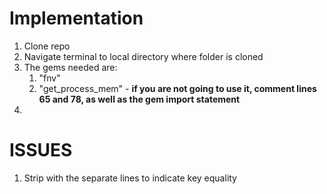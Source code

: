 # Implementation

1. Clone repo
1. Navigate terminal to local directory where folder is cloned
1. The gems needed are:
   1. "fnv"
   1. "get_process_mem" - **if you are not going to use it, comment lines 65 and 78, as well as the gem import statement**
1.

# ISSUES

1. Strip with the separate lines to indicate key equality
